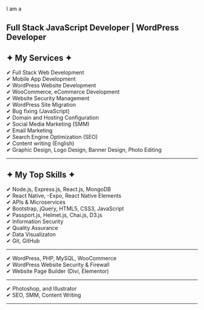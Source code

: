 I am a
##  Full Stack JavaScript Developer | WordPress Developer <br/> 

## ✦ My Services ✦

✔ Full Stack Web Development <br/>
✔ Mobile App Development <br/>
✔ WordPress Website Development <br/>
✔ WooCommerce, eCommerce Development <br/>
✔ Website Security Management <br/>
✔ WordPress Site Migration <br/>
✔ Bug fixing (JavaScript) <br/>
✔ Domain and Hosting Configuration <br/>
✔ Social Media Marketing (SMM) <br/>
✔ Email Marketing <br/>
✔ Search Engine Optimization (SEO) <br/>
✔ Content writing (English) <br/>
✔ Graphic Design, Logo Design, Banner Design, Photo Editing <br/>

----------------------------------------------------------------------------------------


## ✦ My Top Skills ✦

✔ Node.js, Express.js, React.js, MongoDB <br/>
✔ React Native, -Expo, React Native Elements <br/>
✔ APIs & Microservices <br/>
✔ Bootstrap, jQuery, HTML5, CSS3, JavaScript <br/>
✔ Passport.js, Helmet.js, Chai.js, D3.js <br/>
✔ Information Security <br/>
✔ Quality Assurance<br/>
✔ Data Visualizaton<br/>
✔ Git, GitHub

------------------------------------------------------------------------------------------
✔ WordPress, PHP, MySQL, WooCommerce <br/>
✔ WordPress Website Security & Firewall <br/>
✔ Website Page Builder (Divi, Elementor) <br/>

------------------------------------------------------------------------------------------
✔ Photoshop, and Illustrator <br/>
✔ SEO, SMM, Content Writing

------------------------------------------------------------------------------------------

